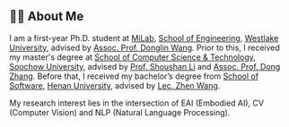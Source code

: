 ## 👨‍💻 About Me

I am a first-year Ph.D. student at [MiLab](https://milab.westlake.edu.cn), [School of Engineering](https://engineering.westlake.edu.cn), [Westlake University](https://www.westlake.edu.cn), advised by [Assoc. Prof. Donglin Wang](https://www.westlake.edu.cn/faculty/donglin-wang.html).
Prior to this, I received my master's degree at [School of Computer Science &amp; Technology](http://scst.suda.edu.cn), [Soochow University](http://www.suda.edu.cn), advised by [Prof. Shoushan Li](https://scholar.google.com.hk/citations?user=ZRGSxdUAAAAJ) and [Assoc. Prof. Dong Zhang](https://scholar.google.com/citations?user=1E_WmCUAAAAJ). Before that, I received my bachelor’s degree from [School of Software](https://software.henu.edu.cn), [Henan University](https://www.henu.edu.cn), advised by [Lec. Zhen Wang](http://software.henu.edu.cn/info/1327/2254.htm).

My research interest lies in the intersection of EAI (Embodied AI), CV (Computer Vision) and NLP (Natural Language Processing).